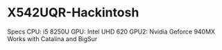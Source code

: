 # X542UQR-Hackintosh
Specs
CPU: i5 8250U
GPU: Intel UHD 620
GPU2: Nvidia Geforce 940MX
Works with Catalina and BigSur
